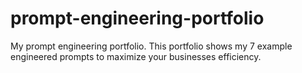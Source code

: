 # prompt-engineering-portfolio
My prompt engineering portfolio. This portfolio shows my 7 example engineered prompts to maximize your businesses efficiency.
